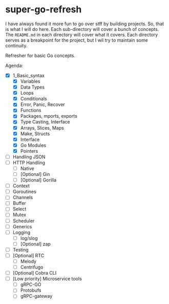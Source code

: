 # super-go-refresh
I have always found it more fun to go over stff by building projects. So, that is what I will do here. Each sub-directory will cover a bunch of concepts. The `README.md` in each directory will cover what it covers. Each directory serves as a breakpoint for the project, but I wil try to maintain some continuity.

Refresher for basic Go concepts.

Agenda:

- [x] 1_Basic_syntax
    - [x] Variables
    - [x] Data Types
    - [x] Loops
    - [x] Conditionals
    - [x] Error, Panic, Recover
    - [x] Functions
    - [x] Packages, mports, exports
    - [x] Type Casting, Interface
    - [x] Arrays, Slices, Maps
    - [x] Make, Structs
    - [x] Interface
    - [x] Go Modules
    - [x] Pointers
- [ ] Handling JSON
- [ ] HTTP Handling
    - [ ] Native
    - [ ] [Optional] Gin
    - [ ] [Optional] Gorilla
- [ ] Context
- [ ] Goroutines
- [ ] Channels
- [ ] Buffer
- [ ] Select
- [ ] Mutex
- [ ] Scheduler
- [ ] Generics
- [ ] Logging
    - [ ] log/slog
    - [ ] [Optional] zap
- [ ] Testing
- [ ] [Optional] RTC
    - [ ] Melody
    - [ ] Centrifugo
- [ ] [Optional] Cobra CLI
- [ ] [Low priority] Microservice tools
    - [ ] gRPC-GO
    - [ ] Protobufs
    - [ ] gRPC-gateway